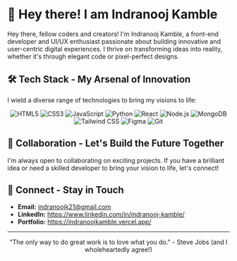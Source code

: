 # 🚀 Hey there! I am Indranooj Kamble 

Hey there, fellow coders and creators! I'm Indranooj Kamble, a front-end developer and UI/UX enthusiast passionate about building innovative and user-centric digital experiences. I thrive on transforming ideas into reality, whether it's through elegant code or pixel-perfect designs.

## 🛠️ Tech Stack - My Arsenal of Innovation

I wield a diverse range of technologies to bring my visions to life:

<p align="center">
  <img src="https://img.shields.io/badge/HTML5-E34F26?style=for-the-badge&logo=html5&logoColor=white" alt="HTML5" />
  <img src="https://img.shields.io/badge/CSS3-1572B6?style=for-the-badge&logo=css3&logoColor=white" alt="CSS3" />
  <img src="https://img.shields.io/badge/JavaScript-F7DF1E?style=for-the-badge&logo=javascript&logoColor=black" alt="JavaScript" />
  <img src="https://img.shields.io/badge/Python-3776AB?style=for-the-badge&logo=python&logoColor=white" alt="Python" />
  <img src="https://img.shields.io/badge/React-61DAFB?style=for-the-badge&logo=react&logoColor=black" alt="React" />
  <img src="https://img.shields.io/badge/Node.js-339933?style=for-the-badge&logo=nodedotjs&logoColor=white" alt="Node.js" />
  <img src="https://img.shields.io/badge/MongoDB-47A248?style=for-the-badge&logo=mongodb&logoColor=white" alt="MongoDB" />
  <img src="https://img.shields.io/badge/Tailwind_CSS-38B2AC?style=for-the-badge&logo=tailwind-css&logoColor=white" alt="Tailwind CSS" />
  <img src="https://img.shields.io/badge/Figma-F24E1E?style=for-the-badge&logo=figma&logoColor=white" alt="Figma" />
    <img src="https://img.shields.io/badge/Git-F05032?style=for-the-badge&logo=git&logoColor=white" alt="Git" />
</p>


## 🤝 Collaboration - Let's Build the Future Together

I'm always open to collaborating on exciting projects. If you have a brilliant idea or need a skilled developer to bring your vision to life, let's connect!

## 🔗 Connect - Stay in Touch

* **Email:** indranoojk21@gmail.com
* **LinkedIn:** https://www.linkedin.com/in/indranooj-kamble/
* **Portfolio:** https://indranoojkamble.vercel.app/

---

<p align="center">
  "The only way to do great work is to love what you do." - Steve Jobs (and I wholeheartedly agree!)
</p>

